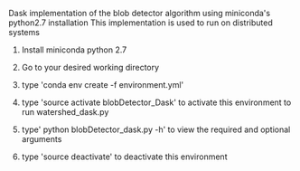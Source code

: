 Dask implementation of the blob detector algorithm using miniconda's python2.7 installation
This implementation is used to run on distributed systems

1. Install miniconda python 2.7

2. Go to your desired working directory

3. type 'conda env create -f environment.yml'

4. type 'source activate blobDetector_Dask' to activate this environment to run watershed_dask.py

5. type' python blobDetector_dask.py -h' to view the required and optional arguments

6. type 'source deactivate' to deactivate this environment
